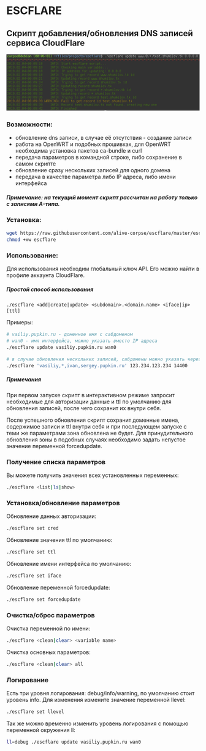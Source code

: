 # ESCFLARE

## Скрипт добавления/обновления DNS записей сервиса CloudFlare

![](https://github.com/alive-corpse/escflare/raw/master/screen.png)

### Возможности:
* обновление dns записи, в случае её отсутствия - создание записи
* работа на OpenWRT и подобных прошивках, для OpenWRT необходима установка пакетов ca-bundle и curl
* передача параметров в командной строке, либо сохранение в самом скрипте
* обновление сразу нескольких записей для одного домена
* передача в качестве параметра либо IP адреса, либо имени интерфейса

##### Примечание: на текущий момент скрипт рассчитан на работу только с записями A-типа.

### Установка:
```bash
wget https://raw.githubusercontent.com/alive-corpse/escflare/master/escflare
chmod +xw escflare
```

### Использование:

Для использования необходим глобальный ключ API. Его можно найти в профиле аккаунта CloudFlare.

##### Простой способ использования
```
./escflare <add|create|update> <subdomain>.<domain.name> <iface|ip> [ttl]
```
Примеры:
```bash
# vailiy.pupkin.ru - доменное имя с сабдоменом
# wan0 - имя интерфейса, можно указать вместо IP адреса
./escflare update vasiliy.pupkin.ru wan0
```
```bash
# в случае обновления нескольких записей, сабдомены можно указать через запятую (без пробелов), в том числе можно указывать символы '*' и '@' для обновления соответствующих записей, в этом случае первый параметр нужно заключить в одиночные кавычки
./escflare 'vasiliy,*,ivan,sergey.pupkin.ru' 123.234.123.234 14400
```

##### Примечания
При первом запуске скрипт в интерактивном режиме запросит необходимые для авторизации данные и ttl по умолчанию для обновления записей, после чего сохранит их внутри себя.

После успешного обновления скрипт сохранит доменные имена, содержимое записи и ttl внутри себя и при последующем запуске с теми же параметрами зона обновлена не будет. Для принудительного обновления зоны в подобных случаях необходимо задать непустое значение переменной forcedupdate.

### Получение списка параметров
Вы можете получить значения всех установленных переменных:

```bash
./escflare <list|ls|show>
```

### Установка/обновление параметров

Обновление данных авторизации:
```bash
./escflare set cred
```

Обновление значения ttl по умолчанию:
```bash
./escflare set ttl
```

Обновление имени интерфейса по умолчанию:
```bash
./escflare set iface
```

Обновление переменной forcedupdate:
```bash
./escflare set forcedupdate
```

### Очистка/сброс параметров

Очистка переменной по имени:
```bash
./escflare <clean|clear> <variable name>
```

Очистка основных параметров:
```bash
./escflare <clean|clear> all
```

### Логирование

Есть три уровня логирования: debug/info/warning, по умолчанию стоит уровень info. Для изменения измените значение переменной llevel:
```bash
./escflare set llevel
```
Так же можно временно изменить уровень логирования с помощью переменной окружения ll:
```bash
ll=debug ./escflare update vasiliy.pupkin.ru wan0
```

